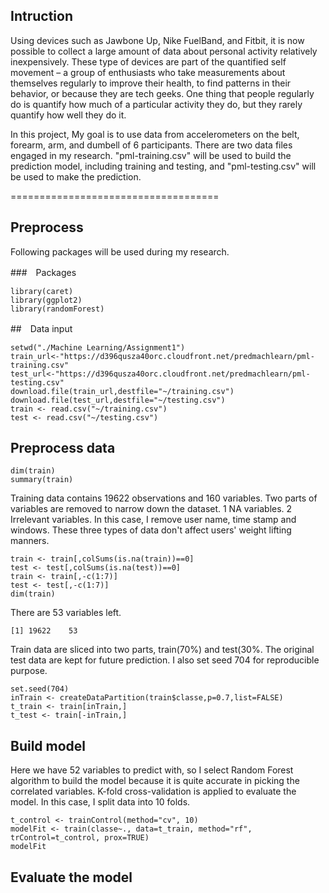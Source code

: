 ## Intruction

Using devices such as Jawbone Up, Nike FuelBand, and Fitbit, it is now possible to collect a large amount of data about personal activity relatively inexpensively. These type of devices are part of the quantified self movement – a group of enthusiasts who take measurements about themselves regularly to improve their health, to find patterns in their behavior, or because they are tech geeks. One thing that people regularly do is quantify how much of a particular activity they do, but they rarely quantify how well they do it. 

In this project, My goal is to use data from accelerometers on the belt, forearm, arm, and dumbell of 6 participants. There are two data files engaged in my research. "pml-training.csv" will be used to build the prediction model, including training and testing, and "pml-testing.csv" will be used to make the prediction.

====================================

## Preprocess

Following packages will be used during my research.

###　Packages
```{r, cache = T}
library(caret)
library(ggplot2)
library(randomForest)
```

##　Data input

```{r, cache = T}
setwd("./Machine Learning/Assignment1")
train_url<-"https://d396qusza40orc.cloudfront.net/predmachlearn/pml-training.csv"
test_url<-"https://d396qusza40orc.cloudfront.net/predmachlearn/pml-testing.csv"
download.file(train_url,destfile="~/training.csv")
download.file(test_url,destfile="~/testing.csv")
train <- read.csv("~/training.csv")
test <- read.csv("~/testing.csv")
```

## Preprocess data

```{r, cache = T}
dim(train)
summary(train)
```

Training data contains 19622 observations and 160 variables. Two parts of variables are removed to narrow down the dataset.
1 NA variables.
2 Irrelevant variables. In this case, I remove user name, time stamp and windows. These three types of data don't affect users' weight lifting manners.

```{r, cache = T}
train <- train[,colSums(is.na(train))==0]
test <- test[,colSums(is.na(test))==0]
train <- train[,-c(1:7)]
test <- test[,-c(1:7)]
dim(train)
```

There are 53 variables left.

```{r, cache = T}
[1] 19622    53
```

Train data are sliced into two parts, train(70%) and test(30%. The original test data are kept for future prediction.
I also set seed 704 for reproducible purpose.

```{r, cache = T}
set.seed(704)
inTrain <- createDataPartition(train$classe,p=0.7,list=FALSE)
t_train <- train[inTrain,]
t_test <- train[-inTrain,]
```

## Build model
Here we have 52 variables to predict with, so I select Random Forest algorithm to build the model because it is quite accurate in picking the correlated variables.
K-fold cross-validation is applied to evaluate the model. In this case, I split data into 10 folds.
```{r, cache = T}
t_control <- trainControl(method="cv", 10)
modelFit <- train(classe~., data=t_train, method="rf", trControl=t_control, prox=TRUE)
modelFit
```


## Evaluate the model

